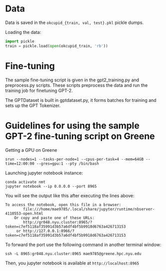 
# Data

Data is saved in the `okcupid_{train, val, test}.pkl` pickle dumps. 

Loading the data:

```python
import pickle
train = pickle.load(open(okcupid_train, 'rb'))
```



# Fine-tuning

The sample fine-tuning script is given in the gpt2_training.py and preprocess.py scripts. These scripts preprocess the data and run the training job for finetuning GPT-2. 

The GPTDataset is built in gptdataset.py, it forms batches for training and sets up the GPT Tokenizer.



# Guidelines for using the sample GPT-2 fine-tuning script on Greene

Getting a GPU on Greene

`srun --nodes=1 --tasks-per-node=1 --cpus-per-task=4 --mem=64GB --time=12:00:00 --gres=gpu:1 --pty /bin/bash`



Launching jupyter notebook instance:

```
conda activate nmt
jupyter notebook --ip 0.0.0.0 --port 8965
```



You will see the output like this after executing the lines above:

```
To access the notebook, open this file in a browser:
        file:///home/mae9785/.local/share/jupyter/runtime/nbserver-4110553-open.html
    Or copy and paste one of these URLs:
        http://gr048.nyu.cluster:8965/?token=c7ef5118af35991d3b57a6df4bf5b9918d6763a426713153
     or http://127.0.0.1:8966/?token=c7ef5118af35991d3b57a6df4bf5b9918d6763a426713153
```



To forward the port use the following command in another terminal window:

`ssh -L 8965:gr048.nyu.cluster:8965 mae9785@greene.hpc.nyu.edu`



Then, you jupyter notebook is available at `http://localhost:8965`






